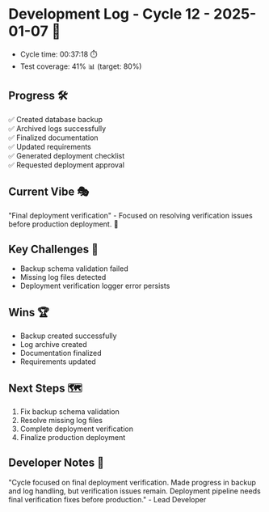 # Development Log - Cycle 12 - 2025-01-07 🚀
- Cycle time: 00:37:18 ⏱️
- Test coverage: 41% 📊 (target: 80%)

## Progress 🛠️
✅ Created database backup  
✅ Archived logs successfully  
✅ Finalized documentation  
✅ Updated requirements  
✅ Generated deployment checklist  
✅ Requested deployment approval  

## Current Vibe 🎭
"Final deployment verification" - Focused on resolving verification issues before production deployment. 🚀

## Key Challenges 🚧
- Backup schema validation failed  
- Missing log files detected  
- Deployment verification logger error persists  

## Wins 🏆
- Backup created successfully  
- Log archive created  
- Documentation finalized  
- Requirements updated  

## Next Steps 🗺️
1. Fix backup schema validation  
2. Resolve missing log files  
3. Complete deployment verification  
4. Finalize production deployment  

## Developer Notes 📝
"Cycle focused on final deployment verification. Made progress in backup and log handling, but verification issues remain. Deployment pipeline needs final verification fixes before production." - Lead Developer
